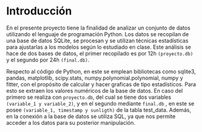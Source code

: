 # Introducción

En el presente proyecto tiene la finalidad de analizar un conjunto de datos utilizando el lenguaje de programación Python. Los datos se recopilan de una base de datos SQLite, se procesan y se utilizan técnicas estadísticas para ajustarlas a los modelos según lo estudiado en clase. Este análisis se hace de dos bases de datos, el primer recopilado es por 12h `(proyecto.db)` y el segundo por 24h `(final.db)`.

Respecto al código de Python, en este se emplean bibliotecas como sqlite3, pandas, matplotlib, scipy.stats, numpy.polynomial.polynomial, numpy y fitter, con el propósito  de calcular y hacer graficas de tipo estadísticos. Para esto se extraen los valores numéricos de la base de datos. En caso del primero se realiza con `proyecto.db`, del cual se tiene dos variables `(variable_1 y variable_2)`, y en el segundo mediante `final.db` , en este se posee `(variable_1, timestamp y sunligth)` de la tabla test_data. Además, en la conexión a la base de datos se utiliza SQL, ya que nos permite acceder a los datos para su posterior manipulación. 




